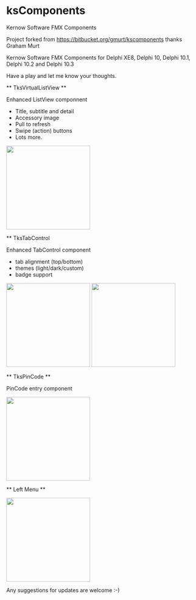 # ksComponents
Kernow Software FMX Components

Project forked from https://bitbucket.org/gmurt/kscomponents thanks Graham Murt

Kernow Software FMX Components for Delphi XE8, Delphi 10, Delphi 10.1, Delphi 10.2 and Delphi 10.3

Have a play and let me know your thoughts.

** TksVirtualListView **

Enhanced ListView componnent

- Title, subtitle and detail
- Accessory image
- Pull to refresh
- Swipe (action) buttons
- Lots more.

<p align="left">
  <img src="https://raw.githubusercontent.com/marlonnardi/ksComponents/master/images/screenshot.png"height="220px" style="margin: 0 auto;"/>
  </a>
</p>

** TksTabControl

Enhanced TabControl component

- tab alignment (top/bottom)
- themes (light/dark/custom)
- badge support

<p align="left">
  <img src="https://raw.githubusercontent.com/marlonnardi/ksComponents/master/images/screenshot_dark.png"height="220px"/>
  <img src="https://raw.githubusercontent.com/marlonnardi/ksComponents/master/images/screenshot_light.png"height="220px"/>
</p>

** TksPinCode **

PinCode entry component
<p align="left">
  <img src="https://raw.githubusercontent.com/marlonnardi/ksComponents/master/images/pin.png"height="220px"/>
</p>

** Left Menu **

<p align="left">
  <img src="https://raw.githubusercontent.com/marlonnardi/ksComponents/master/images/left_menu.png"height="220px"/>
</p>

Any suggestions for updates are welcome :-) 
